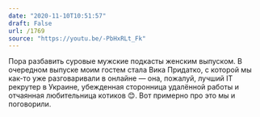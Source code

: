 ```yaml
---
date: "2020-11-10T10:51:57"
draft: False
url: /1769
source: "https://youtu.be/-PbHxRLt_Fk"
---
```


Пора разбавить суровые мужские подкасты женским выпуском. В очередном выпуске моим гостем стала Вика Придатко, с которой мы как-то уже разговаривали в онлайне — она, пожалуй, лучший IT рекрутер в Украине, убежденная сторонница удалённой работы и отчаянная любительница котиков 😊. Вот примерно про это мы и поговорили.
